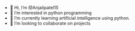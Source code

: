 - 👋 Hi, I’m @Anjalipatel15
- 👀 I’m interested in python programming
- 🌱 I’m currently learning artificial intelligence using python.
- 💞️ I’m looking to collaborate on projects


<!---
Anjalipatel15/Anjalipatel15 is a ✨ special ✨ repository because its `README.md` (this file) appears on your GitHub profile.
You can click the Preview link to take a look at your changes.
--->
